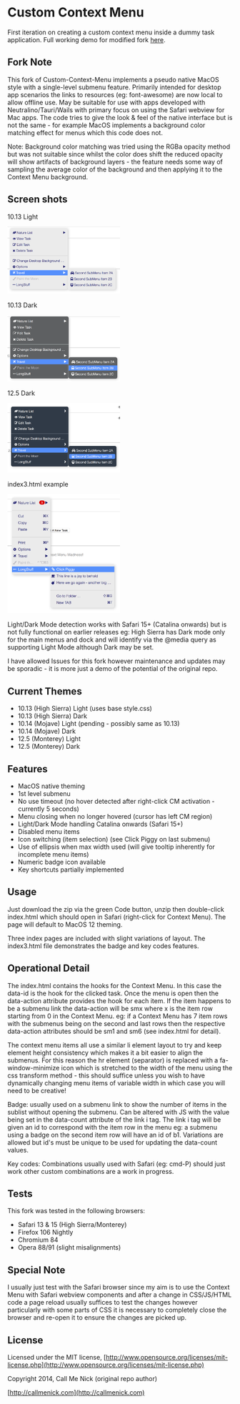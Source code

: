 # Custom Context Menu

First iteration on creating a custom context menu inside a dummy task application.
Full working demo for modified fork [here](https://www.wanderinghippo.org.uk/ccmdemo.php).

## Fork Note

This fork of Custom-Context-Menu implements a pseudo native MacOS style with a single-level submenu feature.
Primarily intended for desktop app scenarios the links to resources (eg: font-awesome) are now local to allow offline use.
May be suitable for use with apps developed with Neutralino/Tauri/Wails with primary focus on using the Safari webview for Mac apps.
The code tries to give the look & feel of the native interface but is not the same - for example MacOS implements a background color matching effect for menus which this code does not.

Note: Background color matching was tried using the RGBa opacity method but was not suitable since whilst the color does shift the reduced opacity will show artifacts of background layers - the feature needs some way of sampling the average color of the background and then applying it to the Context Menu background.


## Screen shots

10.13 Light

<img src="/screenshots/cm-1013-light.png" alt="1013light" width="50%" />

10.13 Dark

<img src="/screenshots/cm-1013-dark.png" alt="1013dark" width="50%" />

12.5 Dark

<img src="/screenshots/cm-125-dark.png" alt="125dark" width="50%" />

index3.html example

<img src="/screenshots/cm-badger.png" alt="badger" width="50%" />

Light/Dark Mode detection works with Safari 15+ (Catalina onwards) but is not fully functional on earlier releases eg: High Sierra has Dark mode only for the main menus and dock and will identify via the @media query as supporting Light Mode although Dark may be set.

I have allowed Issues for this fork however maintenance and updates may be sporadic - it is more just a demo of the potential of the original repo.


## Current Themes

* 10.13 (High Sierra) Light (uses base style.css)
* 10.13 (High Sierra) Dark
* 10.14 (Mojave) Light (pending - possibly same as 10.13)
* 10.14 (Mojave) Dark
* 12.5 (Monterey) Light
* 12.5 (Monterey) Dark


## Features

* MacOS native theming
* 1st level submenu
* No use timeout (no hover detected after right-click CM activation - currently 5 seconds)
* Menu closing when no longer hovered (cursor has left CM region)
* Light/Dark Mode handling Catalina onwards (Safari 15+)
* Disabled menu items
* Icon switching (item selection) (see Click Piggy on last submenu)
* Use of ellipsis when max width used (will give tooltip inherently for incomplete menu items)
* Numeric badge icon available
* Key shortcuts partially implemented

## Usage

Just download the zip via the green Code button, unzip then double-click index.html which should open in Safari (right-click for Context Menu).
The page will default to MacOS 12 theming.

Three index pages are included with slight variations of layout. The index3.html file demonstrates the badge and key codes features.

## Operational Detail

The index.html contains the hooks for the Context Menu. In this case the data-id is the hook for the clicked task. Once the menu is open then the data-action attribute provides the hook for each item. If the item happens to be a submenu link the data-action will be smx where x is the item row starting from 0 in the Context Menu. eg: if a Context Menu has 7 item rows with the submenus being on the second and last rows then the respective data-action attributes should be sm1 and sm6 (see index.html for detail).

The context menu items all use a similar li element layout to try and keep element height consistency which makes it a bit easier to align the submenus. For this reason the hr element (separator) is replaced with a fa-window-minimize icon which is stretched to the width of the menu using the css transform method - this should suffice unless you wish to have dynamically changing menu items of variable width in which case you will need to be creative!

Badge: usually used on a submenu link to show the number of items in the sublist without opening the submenu. Can be altered with JS with the value being set in the data-count attribute of the link i tag. The link i tag will be given an id to correspond with the item row in the menu eg: a submenu using a badge on the second item row will have an id of b1. Variations are allowed but id's must be unique to be used for updating the data-count values.

Key codes: Combinations usually used with Safari (eg: cmd-P) should just work other custom combinations are a work in progress.

## Tests

This fork was tested in the following browsers:

* Safari 13 & 15 (High Sierra/Monterey)
* Firefox 106 Nightly
* Chromium 84
* Opera 88/91 (slight misalignments)

## Special Note

I usually just test with the Safari browser since my aim is to use the Context Menu with Safari webview components and after a change in CSS/JS/HTML code a page reload usually suffices to test the changes however particularly with some parts of CSS it is necessary to completely close the browser and re-open it to ensure the changes are picked up.

## License

Licensed under the MIT license, [http://www.opensource.org/licenses/mit-license.php](http://www.opensource.org/licenses/mit-license.php)

Copyright 2014, Call Me Nick  (original repo author)

[http://callmenick.com](http://callmenick.com)